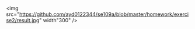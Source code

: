 <img src="https://github.com/ayd0122344/se109a/blob/master/homework/exercise2/result.jpg" width"300" />
